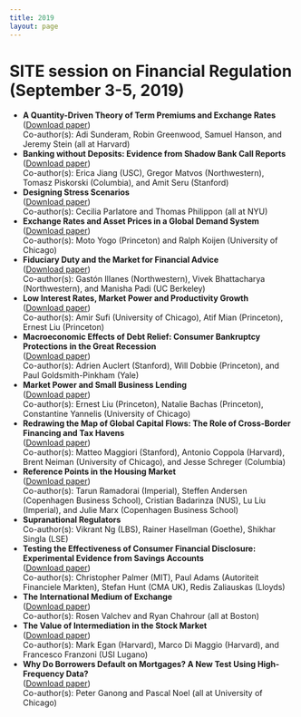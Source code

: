 ```yaml
---
title: 2019
layout: page
---
```


# SITE session on Financial Regulation (September 3-5, 2019)

*	**A Quantity-Driven Theory of Term Premiums and Exchange Rates**\
([Download paper](https://scholar.harvard.edu/files/stein/files/ghss_fx_paper_20191101_draft.pdf))\
Co-author(s): Adi Sunderam, Robin Greenwood, Samuel Hanson, and Jeremy Stein (all at Harvard)
*	**Banking without Deposits: Evidence from Shadow Bank Call Reports**\
([Download paper](https://www.nber.org/papers/w26903))\
Co-author(s): Erica Jiang (USC), Gregor Matvos (Northwestern), Tomasz Piskorski (Columbia), and Amit Seru (Stanford)
*	**Designing Stress Scenarios**\
([Download paper](https://economicdynamics.org/meetpapers/2018/paper_1090.pdf))\
Co-author(s): Cecilia Parlatore and Thomas Philippon (all at NYU)
*	**Exchange Rates and Asset Prices in a Global Demand System**\
([Download paper](https://exhibits.stanford.edu/site-archive/catalog/sy616ct1764))\
Co-author(s): Moto Yogo (Princeton) and Ralph Koijen (University of Chicago)
*	**Fiduciary Duty and the Market for Financial Advice**\
([Download paper](https://www.nber.org/system/files/working_papers/w25861/w25861.pdf))\
Co-author(s): Gastón Illanes (Northwestern), Vivek Bhattacharya (Northwestern), and Manisha Padi (UC Berkeley)
*	**Low Interest Rates, Market Power and Productivity Growth**\
([Download paper](https://www.nber.org/system/files/working_papers/w25505/w25505.pdf))\
Co-author(s): Amir Sufi (University of Chicago), Atif Mian (Princeton), Ernest Liu (Princeton)
*	**Macroeconomic Effects of Debt Relief: Consumer Bankruptcy Protections in the Great Recession**\
([Download paper](http://web.stanford.edu/~aauclert/macrodr.pdf))\
Co-author(s): Adrien Auclert (Stanford), Will Dobbie (Princeton), and Paul Goldsmith-Pinkham (Yale)
*	**Market Power and Small Business Lending**\
([Download paper](https://exhibits.stanford.edu/site-archive/catalog/cs517vz7797))\
Co-author(s): Ernest Liu (Princeton), Natalie Bachas (Princeton), Constantine Yannelis (University of Chicago)
*	**Redrawing the Map of Global Capital Flows: The Role of Cross-Border Financing and Tax Havens**\
([Download paper](https://www.nber.org/system/files/working_papers/w26855/w26855.pdf))\
Co-author(s): Matteo Maggiori (Stanford), Antonio Coppola (Harvard), Brent Neiman (University of Chicago), and Jesse Schreger (Columbia)
*	**Reference Points in the Housing Market**\
([Download paper](https://exhibits.stanford.edu/site-archive/catalog/sr939jg4465))\
Co-author(s): Tarun Ramadorai (Imperial), Steffen Andersen (Copenhagen Business School), Cristian Badarinza (NUS), Lu Liu (Imperial), and Julie Marx (Copenhagen Business School)
*	**Supranational Regulators**\
Co-author(s): Vikrant Ng (LBS), Rainer Hasellman (Goethe), Shikhar Singla (LSE)
*	**Testing the Effectiveness of Consumer Financial Disclosure: Experimental Evidence from Savings Accounts**\
([Download paper](https://www.nber.org/system/files/working_papers/w25718/w25718.pdf))\
Co-author(s): Christopher Palmer (MIT), Paul Adams (Autoriteit Financiele Markten), Stefan Hunt (CMA UK), Redis Zaliauskas (Lloyds)
*	**The International Medium of Exchange**\
([Download paper](https://exhibits.stanford.edu/site-archive/catalog/dc368gx6975))\
Co-author(s): Rosen Valchev and Ryan Chahrour (all at Boston)
*	**The Value of Intermediation in the Stock Market**\
([Download paper](https://exhibits.stanford.edu/site-archive/catalog/fr470yk4092))\
Co-author(s): Mark Egan (Harvard), Marco Di Maggio (Harvard), and Francesco Franzoni (USI Lugano)
*	**Why Do Borrowers Default on Mortgages? A New Test Using High-Frequency Data?**\
([Download paper](https://www.nber.org/system/files/working_papers/w27585/w27585.pdf))\
Co-author(s): Peter Ganong and Pascal Noel (all at University of Chicago)
